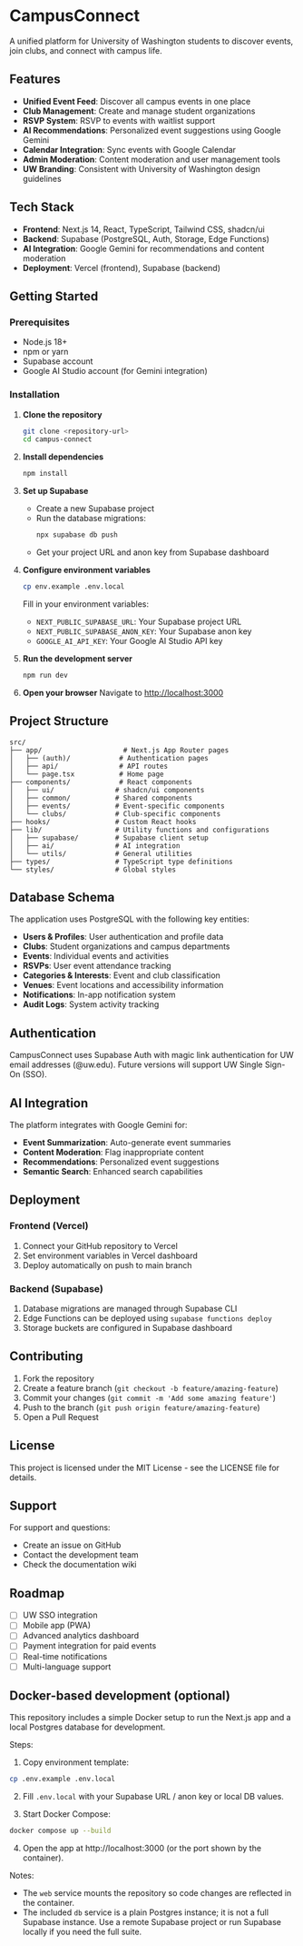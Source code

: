 # CampusConnect

A unified platform for University of Washington students to discover events, join clubs, and connect with campus life.

## Features

- **Unified Event Feed**: Discover all campus events in one place
- **Club Management**: Create and manage student organizations
- **RSVP System**: RSVP to events with waitlist support
- **AI Recommendations**: Personalized event suggestions using Google Gemini
- **Calendar Integration**: Sync events with Google Calendar
- **Admin Moderation**: Content moderation and user management tools
- **UW Branding**: Consistent with University of Washington design guidelines

## Tech Stack

- **Frontend**: Next.js 14, React, TypeScript, Tailwind CSS, shadcn/ui
- **Backend**: Supabase (PostgreSQL, Auth, Storage, Edge Functions)
- **AI Integration**: Google Gemini for recommendations and content moderation
- **Deployment**: Vercel (frontend), Supabase (backend)

## Getting Started

### Prerequisites

- Node.js 18+ 
- npm or yarn
- Supabase account
- Google AI Studio account (for Gemini integration)

### Installation

1. **Clone the repository**
   ```bash
   git clone <repository-url>
   cd campus-connect
   ```

2. **Install dependencies**
   ```bash
   npm install
   ```

3. **Set up Supabase**
   - Create a new Supabase project
   - Run the database migrations:
     ```bash
     npx supabase db push
     ```
   - Get your project URL and anon key from Supabase dashboard

4. **Configure environment variables**
   ```bash
   cp env.example .env.local
   ```
   
   Fill in your environment variables:
   - `NEXT_PUBLIC_SUPABASE_URL`: Your Supabase project URL
   - `NEXT_PUBLIC_SUPABASE_ANON_KEY`: Your Supabase anon key
   - `GOOGLE_AI_API_KEY`: Your Google AI Studio API key

5. **Run the development server**
   ```bash
   npm run dev
   ```

6. **Open your browser**
   Navigate to [http://localhost:3000](http://localhost:3000)

## Project Structure

```
src/
├── app/                    # Next.js App Router pages
│   ├── (auth)/            # Authentication pages
│   ├── api/               # API routes
│   └── page.tsx           # Home page
├── components/            # React components
│   ├── ui/               # shadcn/ui components
│   ├── common/           # Shared components
│   ├── events/           # Event-specific components
│   └── clubs/            # Club-specific components
├── hooks/                # Custom React hooks
├── lib/                  # Utility functions and configurations
│   ├── supabase/         # Supabase client setup
│   ├── ai/               # AI integration
│   └── utils/            # General utilities
├── types/                # TypeScript type definitions
└── styles/               # Global styles
```

## Database Schema

The application uses PostgreSQL with the following key entities:

- **Users & Profiles**: User authentication and profile data
- **Clubs**: Student organizations and campus departments
- **Events**: Individual events and activities
- **RSVPs**: User event attendance tracking
- **Categories & Interests**: Event and club classification
- **Venues**: Event locations and accessibility information
- **Notifications**: In-app notification system
- **Audit Logs**: System activity tracking

## Authentication

CampusConnect uses Supabase Auth with magic link authentication for UW email addresses (@uw.edu). Future versions will support UW Single Sign-On (SSO).

## AI Integration

The platform integrates with Google Gemini for:

- **Event Summarization**: Auto-generate event summaries
- **Content Moderation**: Flag inappropriate content
- **Recommendations**: Personalized event suggestions
- **Semantic Search**: Enhanced search capabilities

## Deployment

### Frontend (Vercel)

1. Connect your GitHub repository to Vercel
2. Set environment variables in Vercel dashboard
3. Deploy automatically on push to main branch

### Backend (Supabase)

1. Database migrations are managed through Supabase CLI
2. Edge Functions can be deployed using `supabase functions deploy`
3. Storage buckets are configured in Supabase dashboard

## Contributing

1. Fork the repository
2. Create a feature branch (`git checkout -b feature/amazing-feature`)
3. Commit your changes (`git commit -m 'Add some amazing feature'`)
4. Push to the branch (`git push origin feature/amazing-feature`)
5. Open a Pull Request

## License

This project is licensed under the MIT License - see the LICENSE file for details.

## Support

For support and questions:
- Create an issue on GitHub
- Contact the development team
- Check the documentation wiki

## Roadmap

- [ ] UW SSO integration
- [ ] Mobile app (PWA)
- [ ] Advanced analytics dashboard
- [ ] Payment integration for paid events
- [ ] Real-time notifications
- [ ] Multi-language support

## Docker-based development (optional)

This repository includes a simple Docker setup to run the Next.js app and a local Postgres database for development.

Steps:

1. Copy environment template:

```bash
cp .env.example .env.local
```

2. Fill `.env.local` with your Supabase URL / anon key or local DB values.

3. Start Docker Compose:

```bash
docker compose up --build
```

4. Open the app at http://localhost:3000 (or the port shown by the container).

Notes:
- The `web` service mounts the repository so code changes are reflected in the container.
- The included `db` service is a plain Postgres instance; it is not a full Supabase instance. Use a remote Supabase project or run Supabase locally if you need the full suite.

